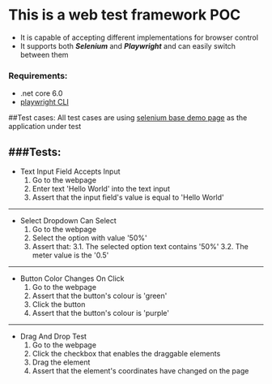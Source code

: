 # This is a web test framework POC
- It is capable of accepting different implementations for browser control
- It supports both ***Selenium*** and ***Playwright*** and can easily switch between them


### Requirements:
- .net core 6.0
- [playwright CLI](https://www.nuget.org/packages/Microsoft.Playwright.CLI)



##Test cases:
All test cases are using [selenium base demo page](https://seleniumbase.io/demo_page) as the application under test

###Tests:
---
- Text Input Field Accepts Input
    1. Go to the webpage
    2. Enter text 'Hello World' into the text input
    3. Assert that the input field's value is equal to 'Hello World'
---
- Select Dropdown Can Select
    1. Go to the webpage
    2. Select the option with value '50%'
    3. Assert that:
    3.1. The selected option text contains '50%'
    3.2. The meter value is the '0.5'
--- 
- Button Color Changes On Click
    1. Go to the webpage
    2. Assert that the button's colour is 'green'
    3. Click the button
    4. Assert that the button's colour is 'purple'
---
- Drag And Drop Test
    1. Go to the webpage
    2. Click the checkbox that enables the draggable elements
    3. Drag the element
    4. Assert that the element's coordinates have changed on the page
